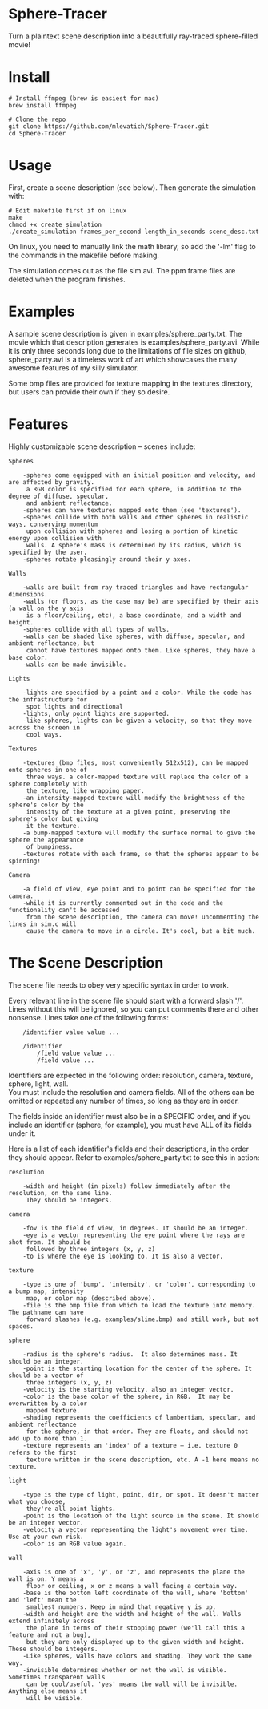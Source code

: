 # Sphere-Tracer

Turn a plaintext scene description into a beautifully ray-traced sphere-filled movie!

# Install

~~~~
# Install ffmpeg (brew is easiest for mac)
brew install ffmpeg

# Clone the repo
git clone https://github.com/mlevatich/Sphere-Tracer.git
cd Sphere-Tracer
~~~~

# Usage

First, create a scene description (see below). Then generate the simulation with:

~~~~
# Edit makefile first if on linux
make
chmod +x create_simulation
./create_simulation frames_per_second length_in_seconds scene_desc.txt
~~~~

On linux, you need to manually link the math library, so add the '-lm' flag to the commands in the makefile 
before making.

The simulation comes out as the file sim.avi. The ppm frame files are deleted when the program finishes.

# Examples

A sample scene description is given in examples/sphere_party.txt. The movie which that description generates is 
examples/sphere_party.avi. While it is only three seconds long due to the limitations of file sizes on github, 
sphere_party.avi is a timeless work of art which showcases the many awesome features of my silly simulator.

Some bmp files are provided for texture mapping in the textures directory, but users can provide their own 
if they so desire.

# Features

Highly customizable scene description – scenes include:

    Spheres
    
        -spheres come equipped with an initial position and velocity, and are affected by gravity.
         a RGB color is specified for each sphere, in addition to the degree of diffuse, specular, 
         and ambient reflectance.
        -spheres can have textures mapped onto them (see 'textures').
        -spheres collide with both walls and other spheres in realistic ways, conserving momentum 
         upon collision with spheres and losing a portion of kinetic energy upon collision with 
         walls. A sphere's mass is determined by its radius, which is specified by the user.
        -spheres rotate pleasingly around their y axes.
        
    Walls
    
        -walls are built from ray traced triangles and have rectangular dimensions.
        -walls (or floors, as the case may be) are specified by their axis (a wall on the y axis 
         is a floor/ceiling, etc), a base coordinate, and a width and height.
        -spheres collide with all types of walls.
        -walls can be shaded like spheres, with diffuse, specular, and ambient reflectance, but 
         cannot have textures mapped onto them. Like spheres, they have a base color.
        -walls can be made invisible.
        
    Lights
    
        -lights are specified by a point and a color. While the code has the infrastructure for 
         spot lights and directional
        -lights, only point lights are supported.
        -like spheres, lights can be given a velocity, so that they move across the screen in 
         cool ways.
        
    Textures
    
        -textures (bmp files, most conveniently 512x512), can be mapped onto spheres in one of 
         three ways. a color-mapped texture will replace the color of a sphere completely with 
         the texture, like wrapping paper.
        -an intensity-mapped texture will modify the brightness of the sphere's color by the 
         intensity of the texture at a given point, preserving the sphere's color but giving 
         it the texture.
        -a bump-mapped texture will modify the surface normal to give the sphere the appearance 
         of bumpiness.
        -textures rotate with each frame, so that the spheres appear to be spinning!
        
    Camera
    
        -a field of view, eye point and to point can be specified for the camera.
        -while it is currently commented out in the code and the functionality can't be accessed 
         from the scene description, the camera can move! uncommenting the lines in sim.c will 
         cause the camera to move in a circle. It's cool, but a bit much.

# The Scene Description

The scene file needs to obey very specific syntax in order to work.

Every relevant line in the scene file should start with a forward slash '/'. Lines without this will 
be ignored, so you can put comments there and other nonsense. Lines take one of the following forms:

        /identifier value value ...

        /identifier
            /field value value ...
            /field value ...

Identifiers are expected in the following order: resolution, camera, texture, sphere, light, wall.  
You must include the resolution and camera fields. All of the others can be omitted or repeated any 
number of times, so long as they are in order.

The fields inside an identifier must also be in a SPECIFIC order, and if you include an identifier 
(sphere, for example), you must have ALL of its fields under it.

Here is a list of each identifier's fields and their descriptions, in the order they should appear.
Refer to examples/sphere_party.txt to see this in action:

    resolution
    
        -width and height (in pixels) follow immediately after the resolution, on the same line.
         They should be integers.

    camera
    
        -fov is the field of view, in degrees. It should be an integer.
        -eye is a vector representing the eye point where the rays are shot from. It should be 
         followed by three integers (x, y, z)
        -to is where the eye is looking to. It is also a vector.

    texture
    
        -type is one of 'bump', 'intensity', or 'color', corresponding to a bump map, intensity 
         map, or color map (described above).
        -file is the bmp file from which to load the texture into memory. The pathname can have 
         forward slashes (e.g. examples/slime.bmp) and still work, but not spaces.

    sphere
    
        -radius is the sphere's radius.  It also determines mass. It should be an integer.
        -point is the starting location for the center of the sphere. It should be a vector of 
         three integers (x, y, z).
        -velocity is the starting velocity, also an integer vector.
        -color is the base color of the sphere, in RGB.  It may be overwritten by a color 
         mapped texture.
        -shading represents the coefficients of lambertian, specular, and ambient reflectance 
         for the sphere, in that order. They are floats, and should not add up to more than 1.
        -texture represents an 'index' of a texture – i.e. texture 0 refers to the first 
         texture written in the scene description, etc. A -1 here means no texture.

    light
    
        -type is the type of light, point, dir, or spot. It doesn't matter what you choose, 
         they're all point lights.
        -point is the location of the light source in the scene. It should be an integer vector.
        -velocity a vector representing the light's movement over time. Use at your own risk.
        -color is an RGB value again.

    wall
    
        -axis is one of 'x', 'y', or 'z', and represents the plane the wall is on. Y means a 
         floor or ceiling, x or z means a wall facing a certain way.
        -base is the bottom left coordinate of the wall, where 'bottom' and 'left' mean the 
         smallest numbers. Keep in mind that negative y is up.
        -width and height are the width and height of the wall. Walls extend infinitely across 
         the plane in terms of their stopping power (we'll call this a feature and not a bug), 
         but they are only displayed up to the given width and height. These should be integers.
        -Like spheres, walls have colors and shading. They work the same way.
        -invisible determines whether or not the wall is visible. Sometimes transparent walls 
         can be cool/useful. 'yes' means the wall will be invisible. Anything else means it 
         will be visible.

